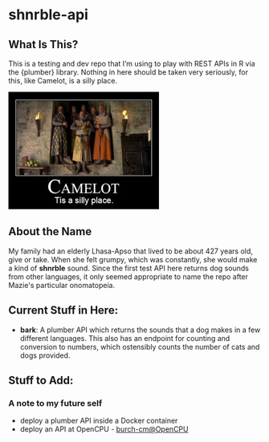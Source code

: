 
<!-- README.md is generated from README.Rmd. Please edit that file -->

# shnrble-api

<!-- badges: start -->

<!-- badges: end -->
## What Is This?  

This is a testing and dev repo that I’m using to play with REST APIs in
R via the {plumber} library. Nothing in here should be taken very
seriously, for this, like Camelot, is a silly place.

![Camelot Tis a Silly Place](img/camelot-tis-silly-small.jpg)

## About the Name  
My family had an elderly Lhasa-Apso that lived to be about 427 years old, give or take. When she felt grumpy, which was constantly, she would make a kind of **shnrble** sound. Since the first test API here returns dog sounds from other languages, it only seemed appropriate to name the repo after Mazie's particular onomatopeia.  

## Current Stuff in Here:

  - **bark**: A plumber API which returns the sounds that a dog
    makes in a few different languages. This also has an endpoint for
    counting and conversion to numbers, which ostensibly counts the
    number of cats and dogs provided.

## Stuff to Add:
### A note to my future self  
- deploy a plumber API inside a Docker container
- deploy an API at OpenCPU - [burch-cm@OpenCPU](https://burch-cm.ocpu.io/bark)
